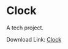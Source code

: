 # Clock
A tech project.

Download Link:
<a href="https://github.com/MrVester/Clock/releases/tag/Clock" download="FILENAME">Clock</a>
